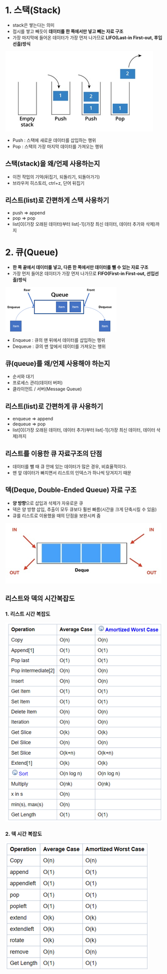 # 1. 스택(Stack)
- stack은 쌓는다는 의미
- 접시를 쌓고 빼듯이 **데이터를 한 쪽에서만  넣고 빼는 자료 구조**
- 가장 마지막에 들어온 데이터가 가장 먼저 나가므로 **LIFO(Last-in First-out, 후입선출)방식**

![](./image/stack.jpeg)

- Push : 스택에 새로운 데이터를 삽입하는 행위
- Pop : 스택의 가장 마지막 데이터를 가져오는 행위

## 스택(stack)을 왜/언제 사용하는지
- 이전 작업의 기억(뒤집기, 되돌리기, 되돌아가기)
- 브라우저 히스토리, ctrl+z, 단어 뒤집기

## 리스트(list)로 간편하게 스택 사용하기
- push => append
- pop => pop
- list[0](가장 오래된 데이터)부터 list[-1](가장 최신 데이터, 데이터 추가와 삭제)까지


# 2. 큐(Queue)
- **한 쪽 끝에서 데이터를 넣고, 다른 한 쪽에서만 데이터를 뺄 수 있는 자료 구조**
- 가장 먼저 들어온 데이터가 가장 먼저 나가므로 **FIFO(First-in First-out, 선입선출)방식**

![](./image/queue.png)

- Enqueue : 큐의 맨 뒤에서 데이터를 삽입하는 행위
- Dequeue : 큐의 맨 앞에서 데이터를 가져오는 행위

## 큐(queue)를 왜/언제 사용해야 하는지
- 순서와 대기
- 프로세스 관리(데이터 버퍼)
- 클라이언트 / 서버(Message Queue)

## 리스트(list)로 간편하게 큐 사용하기
- enqueue => append
- dequeue => pop
- list[0](가장 오래된 데이터, 데이터 추가)부터 list[-1](가장 최신 데이터, 데이터 삭제)까지

## 리스트를 이용한 큐 자료구조의 단점
- 데이터를 뺄 때 큐 안에 있는 데이터가 많은 경우, 비효율적이다.
- 맨 앞 데이터가 빠지면서 리스트의 인덱스가 하나씩 당겨지기 때문

## 덱(Deque, Double-Ended Queue) 자료 구조
- **양 방향**으로 삽입과 삭제가 자유로운 큐
- 덱은 양 방향 삽입, 추출이 모두 큐보다 훨씬 빠름(시간을 크게 단축시킬 수 있음)
- 큐를 리스트로 이용했을 때의 단점을 보완시켜 줌

![](./image/deque.jfif)

## 리스트와 덱의 시간복잡도

### 1. 리스트 시간 복잡도
![](./image/list_time_complexity.png)

### 2. 덱 시간 복잡도
![](./image/deque_time_complexity.png)
